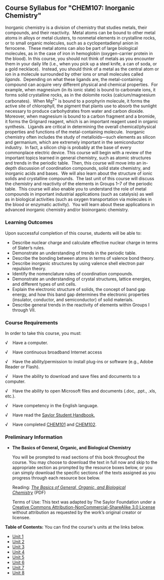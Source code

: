 Course Syllabus for "CHEM107: Inorganic Chemistry"
--------------------------------------------------

Inorganic chemistry is a division of chemistry that studies metals,
their compounds, and their reactivity.  Metal atoms can be bound to
other metal atoms in alloys or metal clusters, to nonmetal elements in
crystalline rocks, or to small organic molecules, such as a
cyclopentadienyl anion in ferrocene.  These metal atoms can also be part
of large biological molecules, as in the case of iron in hemoglobin
(oxygen-carrier protein in the blood). In this course, you should not
think of metals as you encounter them in your daily life (i.e., when you
pick up a steel knife, a can of soda, or a gold necklace).  Instead, you
should think of a metal as the central atom or ion in a molecule
surrounded by other ions or small molecules called *ligands*.  Depending
on what these ligands are, the metal-containing compound can acquire
very different physical and chemical properties.  For example, when
magnesium (in its ionic state) is bound to carbonate ions, it forms
solid crystalline rocks, as in the dolomite rocks (calcium/magnesium
carbonates).  When Mg<sup>2+</sup> is bound to a porphyrin molecule, it
forms the active site of chlorophyll, the pigment that plants use to
absorb the sunlight necessary to produce carbohydrates from water and
carbon dioxide.  Moreover, when magnesium is bound to a carbon fragment
and a bromide, it forms the Grignard reagent, which is an important
reagent used in organic synthesis.  Ligands are critical in determining
the overall chemical/physical properties and functions of the
metal-containing molecule.  Inorganic chemistry often includes the study
of metalloids—such elements as silicon and germanium, which are
extremely important in the semiconductor industry.  In fact, a silicon
chip is probably at the base of every commonplace electric device. This
course will begin with a review of the important topics learned in
general chemistry, such as atomic structures and trends in the periodic
table.  Then, this course will move into an in-depth discussion of
coordination compounds, solid state chemistry, and inorganic acids and
bases.  We will also learn about the structure of ionic solids and
crystalline compounds.  The last unit of this course will discuss the
chemistry and reactivity of the elements in Groups 1–7 of the periodic
table.  This course will also enable you to understand the role of metal
compounds in important industrial applications (such as catalysis) as
well as in biological activities (such as oxygen transportation via
molecules in the blood or enzymatic activity).  You will learn about
these applications in advanced inorganic chemistry and/or bioinorganic
chemistry.

### Learning Outcomes

Upon successful completion of this course, students will be able to:

-   Describe nuclear charge and calculate effective nuclear charge in
    terms of Slater’s rules.
-   Demonstrate an understanding of trends in the periodic table.
-   Describe the bonding between atoms in terms of valence bond theory.
-   Describe inorganic structures by using valence shell electron pair
    repulsion theory.
-   Identify the nomenclature rules of coordination compounds.
-   Demonstrate an understanding of crystal structures, lattice
    energies, and different types of unit cells.
-   Explain the electronic structure of solids, the concept of band gap
    energy, and how this band gap determines the electronic properties
    (insulator, conductor, and semiconductor) of solid materials.
-   Describe general trends in the reactivity of elements within Groups
    I through VII.

### Course Requirements

In order to take this course, you must:  
  
 √    Have a computer.  
  
 √    Have continuous broadband Internet access  
  
 √    Have the ability/permission to install plug-ins or software (e.g.,
Adobe Reader or Flash).  
  
 √    Have the ability to download and save files and documents to a
computer.  
  
 √    Have the ability to open Microsoft files and documents (.doc,
.ppt., .xls, etc.).  
  
 √    Have competency in the English language.  
  
 √    Have read the [Saylor Student
Handbook.](http://www.saylor.org/site/wp-content/uploads/2012/05/Saylor-StudentHandbook.pdf)  
  
 √    Have completed [CHEM101](http://www.saylor.org/courses/chem101)
and [CHEM102](http://www.saylor.org/courses/chem102).

### Preliminary Information

-   **The Basics of General, Organic, and Biological Chemistry**

    You will be prompted to read sections of this book throughout the
    course. You may choose to download the text in full now and skip to
    the appropriate section as prompted by the resource boxes below, or
    you can simply download the specific sections of the texts assigned
    as you progress through each resource box below.  

    Reading: [*The Basics of General, Organic, and Biological
    Chemistry*](http://web.archive.org/web/20131024125808/http://www.saylor.org/site/textbooks/The%20Basics%20of%20General,%20Organic%20and%20Biological%20Chemistry.pdf) (PDF)  
      
     Terms of Use: This text was adapted by The Saylor Foundation under
    a [Creative Commons Attribution-NonCommercial-ShareAlike 3.0
    License](http://creativecommons.org/licenses/by-nc-sa/3.0/) without
    attribution as requested by the work’s original creator or licensee.

**Table of Contents:** You can find the course's units at the links below.

- [Unit 1](https://legacy.saylor.org/chem107/Unit01/)
- [Unit 2](https://legacy.saylor.org/chem107/Unit02/)
- [Unit 3](https://legacy.saylor.org/chem107/Unit03/)
- [Unit 4](https://legacy.saylor.org/chem107/Unit04/)
- [Unit 5](https://legacy.saylor.org/chem107/Unit05/)
- [Unit 6](https://legacy.saylor.org/chem107/Unit06/)
- [Unit 7](https://legacy.saylor.org/chem107/Unit07/)
- [Unit 8](https://legacy.saylor.org/chem107/Unit08/)
